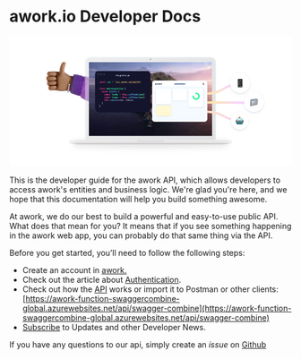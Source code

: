 # awork.io Developer Docs

![](.gitbook/assets/new-bg.png)

This is the developer guide for the awork API, which allows developers to access awork's entities and business logic. We're glad you're here, and we hope that this documentation will help you build something awesome.

At awork, we do our best to build a powerful and easy-to-use public API. What does that mean for you? It means that if you see something happening in the awork web app, you can probably do that same thing via the API.

Before you get started, you’ll need to follow the following steps:

* Create an account in [awork.](https://awork.io/)
* Check out the article about [Authentication](authentication.md).
* Check out how the [API](https://openapi.awork.io/) works or import it to Postman or other clients: [https://awork-function-swaggercombine-global.azurewebsites.net/api/swagger-combine](https://awork-function-swaggercombine-global.azurewebsites.net/api/swagger-combine)
* [Subscribe](https://form.123formbuilder.com/form-6455567/api-newsletter-signup) to Updates and other Developer News.

If you have any questions to our api, simply create an _issue_ on [Github](https://github.com/awork-io/awork/issues)
